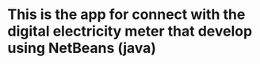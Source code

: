# This is the app for connect with the digital electricity meter that develop using NetBeans (java)
